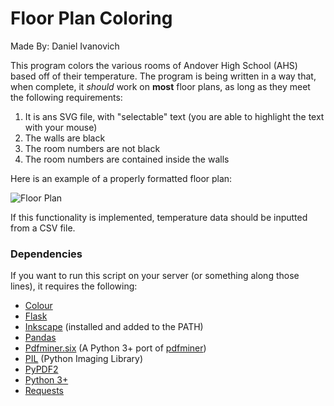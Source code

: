 # Floor Plan Coloring
Made By: Daniel Ivanovich

This program colors the various rooms of Andover High School (AHS) based off of their temperature. The program is being written in a way that, when complete, it *should*  work on **most** floor plans, as long as they meet the following requirements:

1. It is ans SVG file, with "selectable" text (you are able to highlight the text with your mouse)
2. The walls are black
3. The room numbers are not black
4. The room numbers are contained inside the walls

Here is an example of a properly formatted floor plan:

![Floor Plan](https://i.imgur.com/Mt1kolY.png)

If this functionality is implemented, temperature data should be inputted from a CSV file.

### Dependencies
If you want to run this script on your server (or something along those lines), it requires the following:
* [Colour](https://pypi.org/project/colour/)
* [Flask](http://flask.pocoo.org/)
* [Inkscape](https://inkscape.org/en/) (installed and added to the PATH)
* [Pandas](http://pandas.pydata.org/)
* [Pdfminer.six](https://pypi.org/project/pdfminer.six/) (A Python 3+ port of [pdfminer](https://pypi.org/project/pdfminer/))
* [PIL](https://pypi.org/project/PIL/) (Python Imaging Library)
* [PyPDF2](https://pypi.org/project/PyPDF2/)
* [Python 3+](https://www.python.org/downloads/)
* [Requests](http://docs.python-requests.org/en/master/)